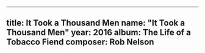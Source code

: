 
---
title: It Took a Thousand Men
name: "It Took a Thousand Men"
year:  2016
album: The Life of a Tobacco Fiend
composer: Rob Nelson
---

